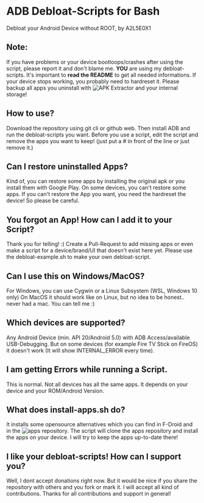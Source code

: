# ADB Debloat-Scripts for Bash
Debloat your Android Device without ROOT, by A2L5E0X1

## Note:
If you have problems or your device bootloops/crashes after using the script, please report it and don't blame me. **YOU** are using my debloat-scripts. It's important to **read the README** to get all needed informations. If your device stops working, you probably need to hardreset it. Please backup all apps you uninstall with ![APK Extractor](https://f-droid.org/en/packages/axp.tool.apkextractor/) and your internal storage!

## How to use?
Download the repository using git cli or github web. Then install ADB and run the debloat-scripts you want. Before you use a script, edit the script and remove the apps you want to keep! (just put a # in front of the line or just remove it.)

## Can I restore uninstalled Apps?
Kind of, you can restore some apps by installing the original apk or you install them with Google Play. On some devices, you can't restore some apps. If you can't restore the App you want, you need the hardreset the device! So please be careful.

## You forgot an App! How can I add it to your Script?
Thank you for telling! :)
Create a Pull-Request to add missing apps or even make a script for a device/brand/UI that doesn't exist here yet. Please use the debloat-example.sh to make your own debloat-script.

## Can I use this on Windows/MacOS?
For Windows, you can use Cygwin or a Linux Subsystem (WSL, Windows 10 only)
On MacOS it should work like on Linux, but no idea to be honest.. never had a mac. You can tell me :)

## Which devices are supported?
Any Android Device (min. API 20/Android 5.0) with ADB Access/available USB-Debugging. But on some devices (for example Fire TV Stick on FireOS) it doesn't work (It will show INTERNAL_ERROR every time).

## I am getting Errors while running a Script.
This is normal. Not all devices has all the same apps. It depends on your device and your ROM/Android Version.

## What does install-apps.sh do?
It installs some opensource alternatives which you can find in F-Droid and in the ![apps repository](https://github.com/A2L5E0X1/apps). The script will clone the apps repository and install the apps on your device.
I will try to keep the apps up-to-date there!

## I like your debloat-scripts! How can I support you?
Well, I dont accept donations right now. But it would be nice if you share the repository with others and you fork or mark it.
I will accept all kind of contributions. Thanks for all contributions and support in general!

